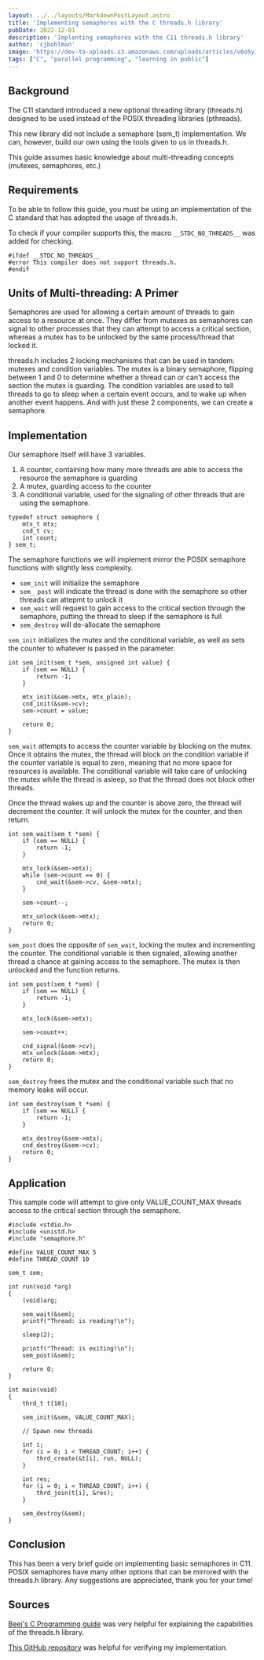 ```yaml
---
layout: ../../layouts/MarkdownPostLayout.astro
title: 'Implementing semaphores with the C threads.h library'
pubDate: 2022-12-01
description: 'Implenting semaphores with the C11 threads.h library'
author: 'cjbohlman'
image: 'https://dev-to-uploads.s3.amazonaws.com/uploads/articles/v6o5yibibfpl5h8psdl9.png'
tags: ["C", "parallel programming", "learning in public"]
---
```

## Background

The C11 standard introduced a new optional threading library (threads.h) designed to be used instead of the POSIX threading libraries (pthreads).

This new library did not include a semaphore (sem_t) implementation. We can, however, build our own using the tools given to us in threads.h.

This guide assumes basic knowledge about multi-threading concepts (mutexes, semaphores, etc.)

## Requirements

To be able to follow this guide, you must be using an implementation of the C standard that has adopted the usage of threads.h.

To check if your compiler supports this, the macro `__STDC_NO_THREADS__` was added for checking.
```
#ifdef __STDC_NO_THREADS__
#error This compiler does not support threads.h.
#endif
```

## Units of Multi-threading: A Primer
Semaphores are used for allowing a certain amount of threads to gain access to a resource at once. They differ from mutexes as semaphores can signal to other processes that they can attempt to access a critical section, whereas a mutex has to be unlocked by the same process/thread that locked it.

threads.h includes 2 locking mechanisms that can be used in tandem: mutexes and condition variables. The mutex is a binary semaphore, flipping between 1 and 0 to determine whether a thread can or can't access the section the mutex is guarding. The condition variables are used to tell threads to go to sleep when a certain event occurs, and to wake up when another event happens. And with just these 2 components, we can create a semaphore.

## Implementation
Our semaphore itself will have 3 variables.
1. A counter, containing how many more threads are able to access the resource the semaphore is guarding
2. A mutex, guarding access to the counter
3. A conditional variable, used for the signaling of other threads that are using the semaphore.

```
typedef struct semaphore {
	mtx_t mtx;
	cnd_t cv;
	int count;
} sem_t;
```

The semaphore functions we will implement mirror the POSIX semaphore functions with slightly less complexity.

- `sem_init` will initialize the semaphore
- `sem_ post` will indicate the thread is done with the semaphore so other threads can attepmt to unlock it
- `sem_wait` will request to gain access to the critical section through the semaphore, putting the thread to sleep if the semaphore is full
- `sem_destroy` will de-allocate the semaphore

`sem_init` initializes the mutex and the conditional variable, as well as sets the counter to whatever is passed in the parameter.

```
int sem_init(sem_t *sem, unsigned int value) {
	if (sem == NULL) {
		return -1;
	}

	mtx_init(&sem->mtx, mtx_plain);
	cnd_init(&sem->cv);
	sem->count = value;

	return 0;
}
```

`sem_wait` attempts to access the counter variable by blocking on the mutex. Once it obtains the mutex, the thread will block on the condition variable if the counter variable is equal to zero, meaning that no more space for resources is available. The conditional variable will take care of unlocking the mutex while the thread is asleep, so that the thread does not block other threads.

Once the thread wakes up and the counter is above zero, the thread will decrement the counter. It will unlock the mutex for the counter, and then return.

```
int sem_wait(sem_t *sem) {
	if (sem == NULL) {
		return -1;
	}

	mtx_lock(&sem->mtx);
	while (sem->count == 0) {
		cnd_wait(&sem->cv, &sem->mtx);
	}

	sem->count--;

	mtx_unlock(&sem->mtx);
	return 0;
}
```

`sem_post` does the opposite of `sem_wait`, locking the mutex and incrementing the counter. The conditional variable is then signaled, allowing another thread a chance at gaining access to the semaphore. The mutex is then unlocked and the function returns.

```
int sem_post(sem_t *sem) {
	if (sem == NULL) {
		return -1;
	}

	mtx_lock(&sem->mtx);

	sem->count++;

	cnd_signal(&sem->cv);
	mtx_unlock(&sem->mtx);
	return 0;
}
```

`sem_destroy` frees the mutex and the conditional variable such that no memory leaks will occur.
```
int sem_destroy(sem_t *sem) {
	if (sem == NULL) {
        return -1;
    }

    mtx_destroy(&sem->mtx);
    cnd_destroy(&sem->cv);
    return 0;
}
```

## Application
This sample code will attempt to give only VALUE_COUNT_MAX threads access to the critical section through the semaphore.

```
#include <stdio.h>
#include <unistd.h>
#include "semaphore.h"

#define VALUE_COUNT_MAX 5
#define THREAD_COUNT 10

sem_t sem;

int run(void *arg)
{
    (void)arg;

    sem_wait(&sem);
    printf("Thread: is reading!\n");

    sleep(2);

    printf("Thread: is exiting!\n");
    sem_post(&sem);

    return 0;
}

int main(void)
{
    thrd_t t[10];

    sem_init(&sem, VALUE_COUNT_MAX);

    // Spawn new threads

    int i;
    for (i = 0; i < THREAD_COUNT; i++) {
    	thrd_create(&t[i], run, NULL);
    }

    int res;
    for (i = 0; i < THREAD_COUNT; i++) {
    	thrd_join(t[i], &res);
    }

    sem_destroy(&sem);
}
```

## Conclusion
This has been a very brief guide on implementing basic semaphores in C11. POSIX semaphores have many other options that can be mirrored with the threads.h library. Any suggestions are appreciated, thank you for your time!

## Sources
[Beej's C Programming guide](https://beej.us/guide/bgc/html/split/multithreading.html) was very helpful for explaining the capabilities of the threads.h library.

[This GitHub repository](https://github.com/VladimirMarkelov/semaphore_c11) was helpful for verifying my implementation.
